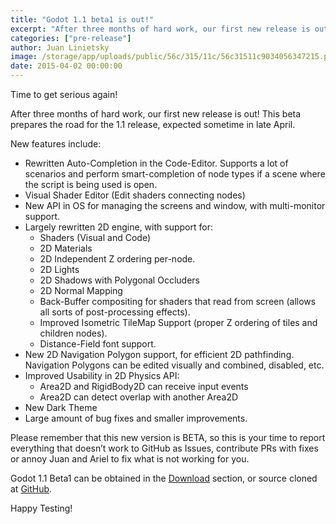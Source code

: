 ```yaml
---
title: "Godot 1.1 beta1 is out!"
excerpt: "After three months of hard work, our first new release is out! This beta prepares the road for the 1.1 release, expected sometime in late April."
categories: ["pre-release"]
author: Juan Linietsky
image: /storage/app/uploads/public/56c/315/11c/56c31511c9034056347215.png
date: 2015-04-02 00:00:00
---
```


Time to get serious again!

After three months of hard work, our first new release is out! This beta prepares the road for the 1.1 release, expected sometime in late April.

New features include:

* Rewritten Auto-Completion in the Code-Editor. Supports a lot of scenarios and perform smart-completion of node types if a scene where the script is being used is open.
* Visual Shader Editor (Edit shaders connecting nodes)
* New API in OS for managing the screens and window, with multi-monitor support.
* Largely rewritten 2D engine, with support for:
  - Shaders (Visual and Code)
  - 2D Materials
  - 2D Independent Z ordering per-node.
  - 2D Lights
  - 2D Shadows with Polygonal Occluders
  - 2D Normal Mapping
  - Back-Buffer compositing for shaders that read from screen (allows all sorts of post-processing effects).
  - Improved Isometric TileMap Support (proper Z ordering of tiles and children nodes).
  - Distance-Field font support.
* New 2D Navigation Polygon support, for efficient 2D pathfinding. Navigation Polygons can be edited visually and combined, disabled, etc.
* Improved Usability in 2D Physics API:
  - Area2D and RigidBody2D can receive input events
  - Area2D can detect overlap with another Area2D
* New Dark Theme
* Large amount of bug fixes and smaller improvements.

Please remember that this new version is BETA, so this is your time to report everything that doesn’t work to GitHub as Issues, contribute PRs with fixes or annoy Juan and Ariel to fix what is not working for you.

Godot 1.1 Beta1 can be obtained in the [Download](/download) section, or source cloned at [GitHub](https://github.com/godotengine/godot).

Happy Testing!
